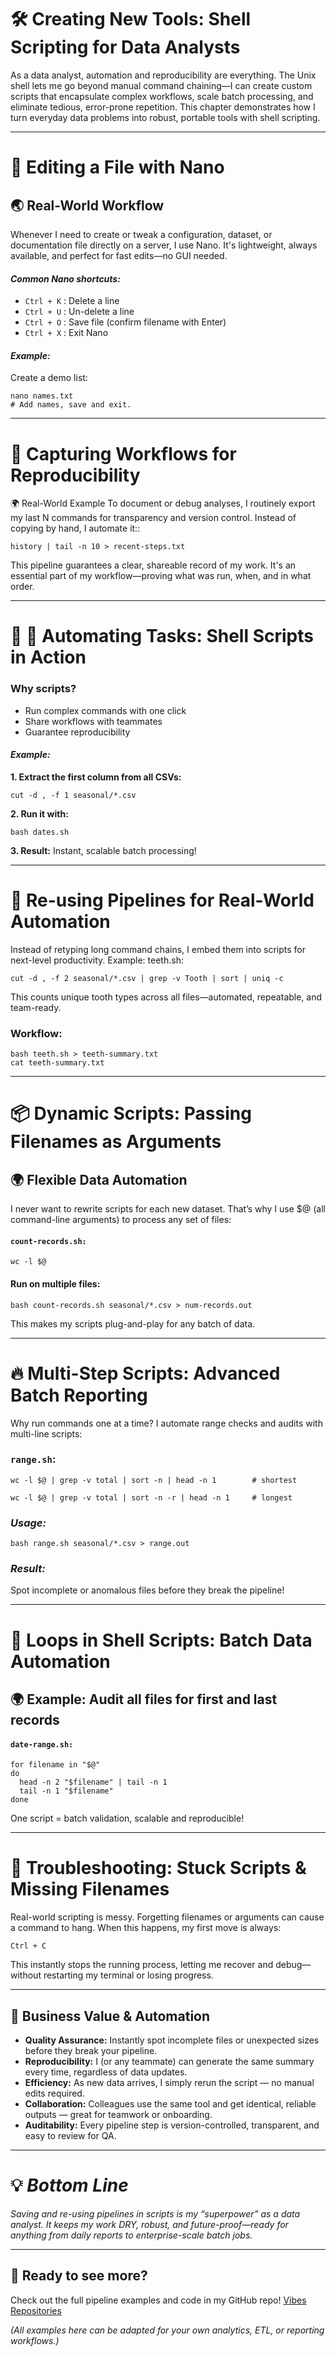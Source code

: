 # 🛠️ Creating New Tools: Shell Scripting for Data Analysts
As a data analyst, automation and reproducibility are everything. The Unix shell lets me go beyond manual command chaining—I can create custom scripts that encapsulate complex workflows, scale batch processing, and eliminate tedious, error-prone repetition. This chapter demonstrates how I turn everyday data problems into robust, portable tools with shell scripting.

---

# 📝 Editing a File with Nano 

## 🌏 Real-World Workflow
Whenever I need to create or tweak a configuration, dataset, or documentation file directly on a server, I use Nano. It's lightweight, always available, and perfect for fast edits—no GUI needed.

#### *Common Nano shortcuts:*
   * ```Ctrl + K``` : Delete a line
   * ```Ctrl + U``` : Un-delete a line
   * ```Ctrl + O``` : Save file (confirm filename with Enter)
   * ```Ctrl + X``` : Exit Nano

#### *Example:*
Create a demo list:

```
nano names.txt
# Add names, save and exit.
```

---

# 📝 Capturing Workflows for Reproducibility

🌍 Real-World Example
To document or debug analyses, I routinely export my last N commands for transparency and version control. Instead of copying by hand, I automate it::

```history | tail -n 10 > recent-steps.txt```

This pipeline guarantees a clear, shareable record of my work. It's an essential part of my workflow—proving what was run, when, and in what order.

---

# 🚀 🚀 Automating Tasks: Shell Scripts in Action

### Why scripts?
   * Run complex commands with one click
   * Share workflows with teammates
   * Guarantee reproducibility

#### *Example:*
**1. Extract the first column from all CSVs:**

   ```cut -d , -f 1 seasonal/*.csv```

**2. Run it with:**

   ```bash dates.sh```

**3. Result:**
   Instant, scalable batch processing!

---

# 🔁 Re-using Pipelines for Real-World Automation
Instead of retyping long command chains, I embed them into scripts for next-level productivity. Example:
teeth.sh:

```cut -d , -f 2 seasonal/*.csv | grep -v Tooth | sort | uniq -c```

This counts unique tooth types across all files—automated, repeatable, and team-ready.

### Workflow:

```
bash teeth.sh > teeth-summary.txt
cat teeth-summary.txt
```

---

# 📦 Dynamic Scripts: Passing Filenames as Arguments
## 🌍 Flexible Data Automation
I never want to rewrite scripts for each new dataset. That’s why I use $@ (all command-line arguments) to process any set of files:

#### ```count-records.sh:```

```wc -l $@```

#### Run on multiple files:

```bash count-records.sh seasonal/*.csv > num-records.out```

This makes my scripts plug-and-play for any batch of data.

---

# 🔥 Multi-Step Scripts: Advanced Batch Reporting
Why run commands one at a time? I automate range checks and audits with multi-line scripts:

### ```range.sh```:

   ```wc -l $@ | grep -v total | sort -n | head -n 1        # shortest```
   
   ```wc -l $@ | grep -v total | sort -n -r | head -n 1     # longest```

### *Usage:*

   ```bash range.sh seasonal/*.csv > range.out```

### *Result:*
Spot incomplete or anomalous files before they break the pipeline!

---

# 🔄 Loops in Shell Scripts: Batch Data Automation
## 🌍 Example: Audit all files for first and last records

#### ```date-range.sh:```
```
for filename in "$@"
do
  head -n 2 "$filename" | tail -n 1
  tail -n 1 "$filename"
done
```

One script = batch validation, scalable and reproducible!

---

# 🛑 Troubleshooting: Stuck Scripts & Missing Filenames
Real-world scripting is messy. Forgetting filenames or arguments can cause a command to hang.
When this happens, my first move is always:

```Ctrl + C```

This instantly stops the running process, letting me recover and debug—without restarting my terminal or losing progress.

---

## 🎯 Business Value & Automation
* **Quality Assurance:** Instantly spot incomplete files or unexpected sizes before they break your pipeline.
* **Reproducibility:** I (or any teammate) can generate the same summary every time, regardless of data updates.
* **Efficiency:** As new data arrives, I simply rerun the script — no manual edits required.
* **Collaboration:** Colleagues use the same tool and get identical, reliable outputs — great for teamwork or onboarding.
* **Auditability:** Every pipeline step is version-controlled, transparent, and easy to review for QA.

---

# 💡 *Bottom Line*
*Saving and re-using pipelines in scripts is my “superpower” as a data analyst.
It keeps my work DRY, robust, and future-proof—ready for anything from daily reports to enterprise-scale batch jobs.*

---

## 🚀 Ready to see more? 

Check out the full pipeline examples and code in my GitHub repo! [Vibes Repositories](https://github.com/VibeHarboe?tab=repositories)

*(All examples here can be adapted for your own analytics, ETL, or reporting workflows.)*



